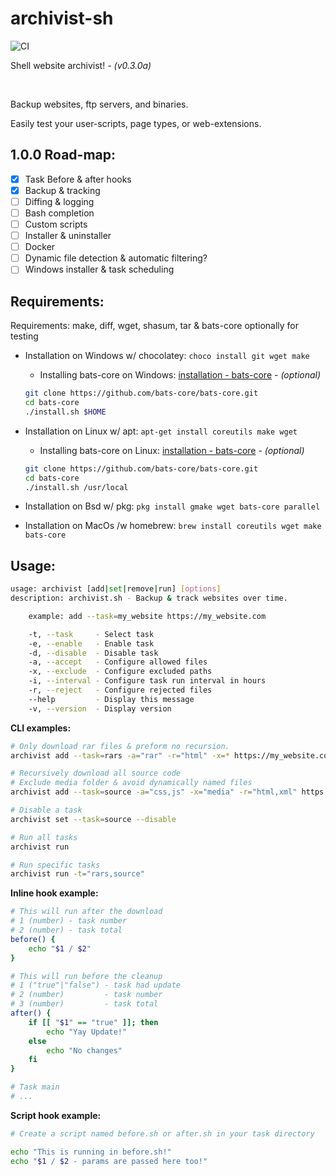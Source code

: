# archivist-sh

![CI](https://github.com/ashnel3/archivist-sh/actions/workflows/main.yml/badge.svg)

Shell website archivist! *- (v0.3.0a)*

<br />

Backup websites, ftp servers, and binaries. 

Easily test your user-scripts, page types, or web-extensions.

## 1.0.0 Road-map:
- [x] Task Before & after hooks
- [x] Backup & tracking
- [ ] Diffing & logging
- [ ] Bash completion
- [ ] Custom scripts
- [ ] Installer & uninstaller
- [ ] Docker
- [ ] Dynamic file detection & automatic filtering?
- [ ] Windows installer & task scheduling

## Requirements:
Requirements: make, diff, wget, shasum, tar & bats-core optionally for testing

- Installation on Windows w/ chocolatey: `choco install git wget make`

  - Installing bats-core on Windows: <a href="https://bats-core.readthedocs.io/en/stable/installation.html#installing-bats-from-source-onto-windows-git-bash" rel="noopener" target="_blank">installation - bats-core</a> - *(optional)*

  ```bash
  git clone https://github.com/bats-core/bats-core.git
  cd bats-core
  ./install.sh $HOME
  ```

- Installation on Linux w/ apt: `apt-get install coreutils make wget`

  - Installing bats-core on Linux: <a href="https://bats-core.readthedocs.io/en/stable/installation.html#installing-bats-from-source" rel="noopener" target="_blank">installation - bats-core</a> - *(optional)*

  ```bash
  git clone https://github.com/bats-core/bats-core.git
  cd bats-core
  ./install.sh /usr/local
  ```

- Installation on Bsd w/ pkg: `pkg install gmake wget bats-core parallel`

- Installation on MacOs /w homebrew: `brew install coreutils wget make bats-core`

## Usage:
```bash
usage: archivist [add|set|remove|run] [options]
description: archivist.sh - Backup & track websites over time.

    example: add --task=my_website https://my_website.com

    -t, --task     - Select task
    -e, --enable   - Enable task
    -d, --disable  - Disable task
    -a, --accept   - Configure allowed files
    -x, --exclude  - Configure excluded paths
    -i, --interval - Configure task run interval in hours
    -r, --reject   - Configure rejected files
    --help         - Display this message
    -v, --version  - Display version
```

**CLI examples:**
```bash
# Only download rar files & preform no recursion.
archivist add --task=rars -a="rar" -r="html" -x=* https://my_website.com 

# Recursively download all source code 
# Exclude media folder & avoid dynamically named files
archivist add --task=source -a="css,js" -x="media" -r="html,xml" https://my_website.com 

# Disable a task
archivist set --task=source --disable

# Run all tasks
archivist run

# Run specific tasks
archivist run -t="rars,source"
```

**Inline hook example:**
```bash
# This will run after the download
# 1 (number) - task number
# 2 (number) - task total
before() {
    echo "$1 / $2"
}

# This will run before the cleanup
# 1 ("true"|"false") - task had update
# 2 (number)         - task number
# 3 (number)         - task total
after() {
    if [[ "$1" == "true" ]]; then
        echo "Yay Update!"
    else
        echo "No changes"
    fi
}

# Task main
# ...
```

**Script hook example:**
```bash
# Create a script named before.sh or after.sh in your task directory

echo "This is running in before.sh!"
echo "$1 / $2 - params are passed here too!"
```
